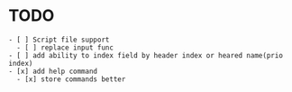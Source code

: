 # TODO
    - [ ] Script file support
      - [ ] replace input func
    - [ ] add ability to index field by header index or heared name(prio index)
    - [x] add help command
      - [x] store commands better